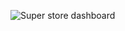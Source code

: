 
![Super store dashboard](https://user-images.githubusercontent.com/87562455/229893281-c479d6f8-e135-484e-a0d6-2a32eabeb2a3.png)
